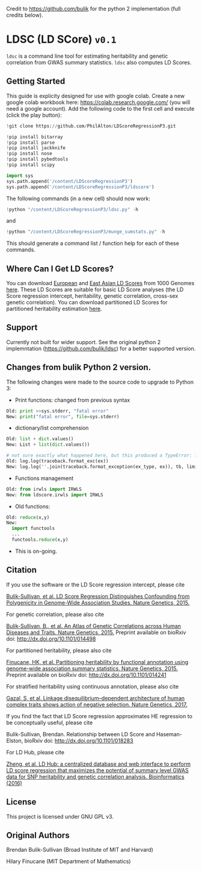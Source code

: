 Credit to https://github.com/bulik for the python 2 implementation (full credits below).

# LDSC (LD SCore) `v0.1`

`ldsc` is a command line tool for estimating heritability and genetic correlation from GWAS summary statistics. `ldsc` also computes LD Scores.


## Getting Started
This guide is explicity designed for use with google colab.
Create a new google colab workbook here: https://colab.research.google.com/ (you will need a google account).
Add the following code to the first cell and execute (click the play button):

```python
!git clone https://github.com/PhilAlton/LDScoreRegressionP3.git

!pip install bitarray
!pip install parse
!pip install jackknife
!pip install nose
!pip install pybedtools
!pip install scipy

import sys
sys.path.append('/content/LDScoreRegressionP3')
sys.path.append('/content/LDScoreRegressionP3/ldscore')
```
The following commands (in a new cell) should now work:
```python
!python "/content/LDScoreRegressionP3/ldsc.py" -h
```
and
```python
!python "/content/LDScoreRegressionP3/munge_sumstats.py" -h
```
This should generate a command list / function help for each of these commands. 

## Where Can I Get LD Scores?

You can download [European](https://data.broadinstitute.org/alkesgroup/LDSCORE/eur_w_ld_chr.tar.bz2) and [East Asian LD Scores](https://data.broadinstitute.org/alkesgroup/LDSCORE/eas_ldscores.tar.bz2) from 1000 Genomes [here](https://data.broadinstitute.org/alkesgroup/LDSCORE/). These LD Scores are suitable for basic LD Score analyses (the LD Score regression intercept, heritability, genetic correlation, cross-sex genetic correlation). You can download partitioned LD Scores for partitioned heritability estimation [here](http://data.broadinstitute.org/alkesgroup/LDSCORE/).


## Support

Currently not built for wider support. See the original python 2 implemntation (https://github.com/bulik/ldsc) for a better supported version.

## Changes from bulik Python 2 version.
The following changes were made to the source code to upgrade to Python 3:
- Print functions: changed from previous syntax
```python
Old: print >>sys.stderr, "fatal error"
New: print("fatal error", file=sys.stderr)
```
- dictionary/list comprehension
```python
Old: list + dict.values()
New: List + list(dict.values())
```
```python
# not sure exactly what happened here, but this produced a TypeError: limit (part of the traceback.format_exc(limit=None, chain=True) function sytax) should be an int. I suspect the Python2 function unpacked format_exc differently; the current function is expecting only the optional parameters of limit and chain, not the exception string which is automatically pulled from *sys.exc_info(). 
Old: log.log(traceback.format_exc(ex))
New: log.log(''.join(traceback.format_exception(ex_type, ex)), tb, limit=None, chain=True)))
```
- Functions management
```python
Old: from irwls import IRWLS 
New: from ldscore.irwls import IRWLS
```
- Old functions:
```python
Old: reduce(x,y)
New: 
  import functools
  ...
  functools.reduce(x,y)
```
- This is on-going.


## Citation

If you use the software or the LD Score regression intercept, please cite

[Bulik-Sullivan, et al. LD Score Regression Distinguishes Confounding from Polygenicity in Genome-Wide Association Studies.
Nature Genetics, 2015.](http://www.nature.com/ng/journal/vaop/ncurrent/full/ng.3211.html)

For genetic correlation, please also cite

[Bulik-Sullivan, B., et al. An Atlas of Genetic Correlations across Human Diseases and Traits. Nature Genetics, 2015.](https://www.nature.com/articles/ng.3406) Preprint available on bioRxiv doi: http://dx.doi.org/10.1101/014498

For partitioned heritability, please also cite

[Finucane, HK, et al. Partitioning heritability by functional annotation using genome-wide association summary statistics. Nature Genetics, 2015.](https://www.nature.com/articles/ng.3404) Preprint available on bioRxiv doi: http://dx.doi.org/10.1101/014241

For stratified heritability using continuous annotation, please also cite

[Gazal, S, et al. Linkage disequilibrium–dependent architecture of human complex traits shows action of negative selection. Nature Genetics, 2017.](https://www.nature.com/articles/ng.3954) 

If you find the fact that LD Score regression approximates HE regression to be conceptually useful, please cite

Bulik-Sullivan, Brendan. Relationship between LD Score and Haseman-Elston, bioRxiv doi: http://dx.doi.org/10.1101/018283

For LD Hub, please cite

[Zheng, et al. LD Hub: a centralized database and web interface to perform LD score regression that maximizes the potential of summary level GWAS data for SNP heritability and genetic correlation analysis. Bioinformatics (2016)](https://doi.org/10.1093/bioinformatics/btw613)


## License

This project is licensed under GNU GPL v3.


## Original Authors

Brendan Bulik-Sullivan (Broad Institute of MIT and Harvard)

Hilary Finucane (MIT Department of Mathematics)
